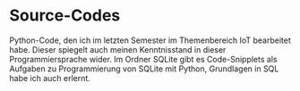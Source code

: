 # Source-Codes
Python-Code, den ich im letzten Semester im Themenbereich IoT bearbeitet habe. 
Dieser spiegelt auch meinen Kenntnisstand in dieser Programmiersprache wider. 
Im Ordner SQLite gibt es Code-Snipplets als Aufgaben zu Programmierung von SQLite mit Python, Grundlagen in SQL habe ich auch erlernt.

